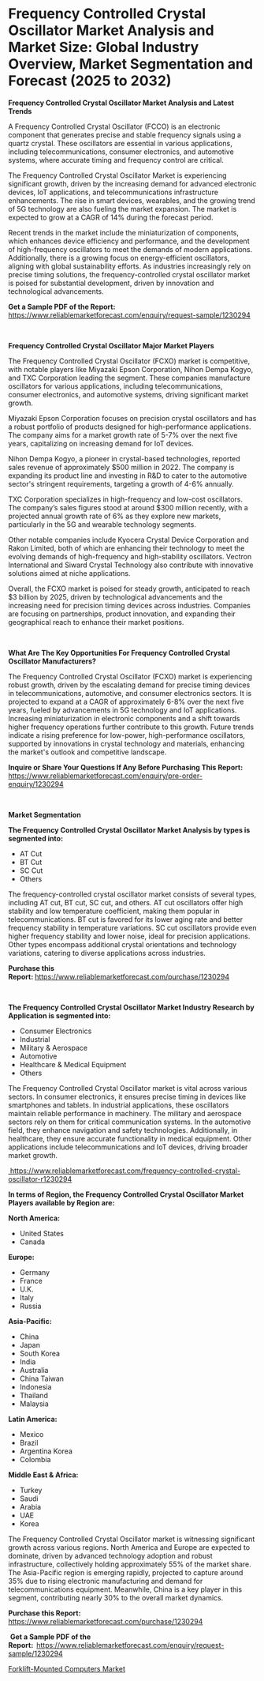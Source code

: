 <p><h1>Frequency Controlled Crystal Oscillator Market Analysis and Market Size: Global Industry Overview, Market Segmentation and Forecast (2025 to 2032)</h1></p><p><strong>Frequency Controlled Crystal Oscillator Market Analysis and Latest Trends</strong></p>
<p><p>A Frequency Controlled Crystal Oscillator (FCCO) is an electronic component that generates precise and stable frequency signals using a quartz crystal. These oscillators are essential in various applications, including telecommunications, consumer electronics, and automotive systems, where accurate timing and frequency control are critical.</p><p>The Frequency Controlled Crystal Oscillator Market is experiencing significant growth, driven by the increasing demand for advanced electronic devices, IoT applications, and telecommunications infrastructure enhancements. The rise in smart devices, wearables, and the growing trend of 5G technology are also fueling the market expansion. The market is expected to grow at a CAGR of 14% during the forecast period.</p><p>Recent trends in the market include the miniaturization of components, which enhances device efficiency and performance, and the development of high-frequency oscillators to meet the demands of modern applications. Additionally, there is a growing focus on energy-efficient oscillators, aligning with global sustainability efforts. As industries increasingly rely on precise timing solutions, the frequency-controlled crystal oscillator market is poised for substantial development, driven by innovation and technological advancements.</p></p>
<p><strong>Get a Sample PDF of the Report:&nbsp;</strong> <a href="https://www.reliablemarketforecast.com/enquiry/request-sample/1230294?utm_campaign=2736&utm_medium=2&utm_source=Github&utm_content=ia&utm_term=06042025&utm_id=frequency-controlled-crystal-oscillator">https://www.reliablemarketforecast.com/enquiry/request-sample/1230294</a></p>
<p>&nbsp;</p>
<p><strong>Frequency Controlled Crystal Oscillator Major Market Players</strong></p>
<p><p>The Frequency Controlled Crystal Oscillator (FCXO) market is competitive, with notable players like Miyazaki Epson Corporation, Nihon Dempa Kogyo, and TXC Corporation leading the segment. These companies manufacture oscillators for various applications, including telecommunications, consumer electronics, and automotive systems, driving significant market growth.</p><p>Miyazaki Epson Corporation focuses on precision crystal oscillators and has a robust portfolio of products designed for high-performance applications. The company aims for a market growth rate of 5-7% over the next five years, capitalizing on increasing demand for IoT devices.</p><p>Nihon Dempa Kogyo, a pioneer in crystal-based technologies, reported sales revenue of approximately $500 million in 2022. The company is expanding its product line and investing in R&D to cater to the automotive sector's stringent requirements, targeting a growth of 4-6% annually.</p><p>TXC Corporation specializes in high-frequency and low-cost oscillators. The company’s sales figures stood at around $300 million recently, with a projected annual growth rate of 6% as they explore new markets, particularly in the 5G and wearable technology segments.</p><p>Other notable companies include Kyocera Crystal Device Corporation and Rakon Limited, both of which are enhancing their technology to meet the evolving demands of high-frequency and high-stability oscillators. Vectron International and Siward Crystal Technology also contribute with innovative solutions aimed at niche applications.</p><p>Overall, the FCXO market is poised for steady growth, anticipated to reach $3 billion by 2025, driven by technological advancements and the increasing need for precision timing devices across industries. Companies are focusing on partnerships, product innovation, and expanding their geographical reach to enhance their market positions.</p></p>
<p>&nbsp;</p>
<p><strong>What Are The Key Opportunities For Frequency Controlled Crystal Oscillator Manufacturers?</strong></p>
<p><p>The Frequency Controlled Crystal Oscillator (FCXO) market is experiencing robust growth, driven by the escalating demand for precise timing devices in telecommunications, automotive, and consumer electronics sectors. It is projected to expand at a CAGR of approximately 6-8% over the next five years, fueled by advancements in 5G technology and IoT applications. Increasing miniaturization in electronic components and a shift towards higher frequency operations further contribute to this growth. Future trends indicate a rising preference for low-power, high-performance oscillators, supported by innovations in crystal technology and materials, enhancing the market's outlook and competitive landscape.</p></p>
<p><strong>Inquire or Share Your Questions If Any Before Purchasing This Report:</strong> <a href="https://www.reliablemarketforecast.com/enquiry/pre-order-enquiry/1230294?utm_campaign=2736&utm_medium=2&utm_source=Github&utm_content=ia&utm_term=06042025&utm_id=frequency-controlled-crystal-oscillator">https://www.reliablemarketforecast.com/enquiry/pre-order-enquiry/1230294</a></p>
<p>&nbsp;</p>
<p><strong>Market Segmentation</strong></p>
<p><strong>The Frequency Controlled Crystal Oscillator Market Analysis by types is segmented into:</strong></p>
<p><ul><li>AT Cut</li><li>BT Cut</li><li>SC Cut</li><li>Others</li></ul></p>
<p><p>The frequency-controlled crystal oscillator market consists of several types, including AT cut, BT cut, SC cut, and others. AT cut oscillators offer high stability and low temperature coefficient, making them popular in telecommunications. BT cut is favored for its lower aging rate and better frequency stability in temperature variations. SC cut oscillators provide even higher frequency stability and lower noise, ideal for precision applications. Other types encompass additional crystal orientations and technology variations, catering to diverse applications across industries.</p></p>
<p><strong>Purchase this Report:&nbsp;</strong><a href="https://www.reliablemarketforecast.com/purchase/1230294?utm_campaign=2736&utm_medium=2&utm_source=Github&utm_content=ia&utm_term=06042025&utm_id=frequency-controlled-crystal-oscillator">https://www.reliablemarketforecast.com/purchase/1230294</a></p>
<p>&nbsp;</p>
<p><strong>The Frequency Controlled Crystal Oscillator Market Industry Research by Application is segmented into:</strong></p>
<p><ul><li>Consumer Electronics</li><li>Industrial</li><li>Military & Aerospace</li><li>Automotive</li><li>Healthcare & Medical Equipment</li><li>Others</li></ul></p>
<p><p>The Frequency Controlled Crystal Oscillator market is vital across various sectors. In consumer electronics, it ensures precise timing in devices like smartphones and tablets. In industrial applications, these oscillators maintain reliable performance in machinery. The military and aerospace sectors rely on them for critical communication systems. In the automotive field, they enhance navigation and safety technologies. Additionally, in healthcare, they ensure accurate functionality in medical equipment. Other applications include telecommunications and IoT devices, driving broader market growth.</p></p>
<p><a href="https://www.reliablemarketforecast.com/frequency-controlled-crystal-oscillator-r1230294?utm_campaign=2736&utm_medium=2&utm_source=Github&utm_content=ia&utm_term=06042025&utm_id=frequency-controlled-crystal-oscillator">&nbsp;https://www.reliablemarketforecast.com/frequency-controlled-crystal-oscillator-r1230294</a></p>
<p><strong>In terms of Region, the Frequency Controlled Crystal Oscillator Market Players available by Region are:</strong></p>
<p>
    <p> <strong> North America: </strong>
        <ul>
            <li>United States</li>
            <li>Canada</li>
        </ul>
        </p> 
    <p> <strong> Europe: </strong>
        <ul>
            <li>Germany</li>
            <li>France</li>
            <li>U.K.</li>
            <li>Italy</li>
            <li>Russia</li>
        </ul>
        </p> 
    <p> <strong> Asia-Pacific: </strong>
        <ul>
            <li>China</li>
            <li>Japan</li>
            <li>South Korea</li>
            <li>India</li>
            <li>Australia</li>
            <li>China Taiwan</li>
            <li>Indonesia</li>
            <li>Thailand</li>
            <li>Malaysia</li>
        </ul>
        </p> 
    <p> <strong> Latin America: </strong>
        <ul>
            <li>Mexico</li>
            <li>Brazil</li>
            <li>Argentina Korea</li>
            <li>Colombia</li>
        </ul>
        </p> 
    <p> <strong> Middle East & Africa: </strong>
        <ul>
            <li>Turkey</li>
            <li>Saudi</li>
            <li>Arabia</li>
            <li>UAE</li>
            <li>Korea</li>
        </ul>
    </p>
    </p>
<p><p>The Frequency Controlled Crystal Oscillator market is witnessing significant growth across various regions. North America and Europe are expected to dominate, driven by advanced technology adoption and robust infrastructure, collectively holding approximately 55% of the market share. The Asia-Pacific region is emerging rapidly, projected to capture around 35% due to rising electronic manufacturing and demand for telecommunications equipment. Meanwhile, China is a key player in this segment, contributing nearly 30% to the overall market dynamics.</p></p>
<p><strong>Purchase this Report: </strong><a href="https://www.reliablemarketforecast.com/purchase/1230294?utm_campaign=2736&utm_medium=2&utm_source=Github&utm_content=ia&utm_term=06042025&utm_id=frequency-controlled-crystal-oscillator">https://www.reliablemarketforecast.com/purchase/1230294</a></p>
<p>&nbsp;<strong>Get a Sample PDF of the Report:&nbsp;&nbsp;</strong><a href="https://www.reliablemarketforecast.com/enquiry/request-sample/1230294?utm_campaign=2736&utm_medium=2&utm_source=Github&utm_content=ia&utm_term=06042025&utm_id=frequency-controlled-crystal-oscillator">https://www.reliablemarketforecast.com/enquiry/request-sample/1230294</a></p>
<p><strong></strong></p>
<p><p><a href="https://github.com/elitasvimal/Market-Research-Report-List-1/blob/main/forklift-mounted-computers-market.md?utm_campaign=2736&utm_medium=2&utm_source=Github&utm_content=ia&utm_term=06042025&utm_id=frequency-controlled-crystal-oscillator">Forklift-Mounted Computers Market</a></p></p>
